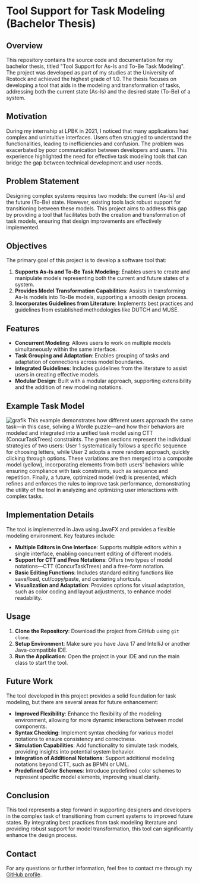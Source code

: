 # Tool Support for Task Modeling (Bachelor Thesis)

## Overview

This repository contains the source code and documentation for my bachelor thesis, titled "Tool Support for As-Is and To-Be Task Modeling". The project was developed as part of my studies at the University of Rostock and achieved the highest grade of 1.0. The thesis focuses on developing a tool that aids in the modeling and transformation of tasks, addressing both the current state (As-Is) and the desired state (To-Be) of a system.

## Motivation

During my internship at LPBK in 2021, I noticed that many applications had complex and unintuitive interfaces. Users often struggled to understand the functionalities, leading to inefficiencies and confusion. The problem was exacerbated by poor communication between developers and users. This experience highlighted the need for effective task modeling tools that can bridge the gap between technical development and user needs.

## Problem Statement

Designing complex systems requires two models: the current (As-Is) and the future (To-Be) state. However, existing tools lack robust support for transitioning between these models. This project aims to address this gap by providing a tool that facilitates both the creation and transformation of task models, ensuring that design improvements are effectively implemented.

## Objectives

The primary goal of this project is to develop a software tool that:

1. **Supports As-Is and To-Be Task Modeling**: Enables users to create and manipulate models representing both the current and future states of a system.
2. **Provides Model Transformation Capabilities**: Assists in transforming As-Is models into To-Be models, supporting a smooth design process.
3. **Incorporates Guidelines from Literature**: Implements best practices and guidelines from established methodologies like DUTCH and MUSE.

## Features

- **Concurrent Modeling**: Allows users to work on multiple models simultaneously within the same interface.
- **Task Grouping and Adaptation**: Enables grouping of tasks and adaptation of connections across model boundaries.
- **Integrated Guidelines**: Includes guidelines from the literature to assist users in creating effective models.
- **Modular Design**: Built with a modular approach, supporting extensibility and the addition of new modeling notations.

## Example Task Model
![grafik](https://github.com/user-attachments/assets/2aaab19d-ca13-40f3-bf19-68eb72aa3b7e)
This example demonstrates how different users approach the same task—in this case, solving a Wordle puzzle—and how their behaviors are modeled and integrated into a unified task model using CTT (ConcurTaskTrees) constraints. The green sections represent the individual strategies of two users: User 1 systematically follows a specific sequence for choosing letters, while User 2 adopts a more random approach, quickly clicking through options. These variations are then merged into a composite model (yellow), incorporating elements from both users' behaviors while ensuring compliance with task constraints, such as sequence and repetition. Finally, a future, optimized model (red) is presented, which refines and enforces the rules to improve task performance, demonstrating the utility of the tool in analyzing and optimizing user interactions with complex tasks.

## Implementation Details

The tool is implemented in Java using JavaFX and provides a flexible modeling environment. Key features include:

- **Multiple Editors in One Interface**: Supports multiple editors within a single interface, enabling concurrent editing of different models.
- **Support for CTT and Free Notations**: Offers two types of model notations—CTT (ConcurTaskTrees) and a free-form notation.
- **Basic Editing Functions**: Includes standard editing functions like save/load, cut/copy/paste, and centering shortcuts.
- **Visualization and Adaptation**: Provides options for visual adaptation, such as color coding and layout adjustments, to enhance model readability.

## Usage

1. **Clone the Repository**: Download the project from GitHub using `git clone`.
2. **Setup Environment**: Make sure you have Java 17 and IntelliJ or another Java-compatible IDE.
3. **Run the Application**: Open the project in your IDE and run the main class to start the tool.

## Future Work

The tool developed in this project provides a solid foundation for task modeling, but there are several areas for future enhancement:

- **Improved Flexibility**: Enhance the flexibility of the modeling environment, allowing for more dynamic interactions between model components.
- **Syntax Checking**: Implement syntax checking for various model notations to ensure consistency and correctness.
- **Simulation Capabilities**: Add functionality to simulate task models, providing insights into potential system behavior.
- **Integration of Additional Notations**: Support additional modeling notations beyond CTT, such as BPMN or UML.
- **Predefined Color Schemes**: Introduce predefined color schemes to represent specific model elements, improving visual clarity.

## Conclusion

This tool represents a step forward in supporting designers and developers in the complex task of transitioning from current systems to improved future states. By integrating best practices from task modeling literature and providing robust support for model transformation, this tool can significantly enhance the design process.

## Contact

For any questions or further information, feel free to contact me through my [GitHub profile](https://github.com/Leg0shii).

